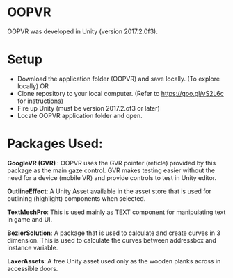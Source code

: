 # OOPVR
OOPVR was developed in Unity (version 2017.2.0f3).
 
# Setup
- Download the application folder (OOPVR) and save locally. (To explore locally) OR
- Clone repository to your local computer. (Refer to  https://goo.gl/vS2L6c for instructions)
- Fire up Unity (must be version 2017.2.of3 or later)
- Locate OOPVR application folder and open.


# Packages Used:
<b>GoogleVR (GVR) </b>: OOPVR uses the GVR pointer (reticle) provided by this package as the main gaze control. GVR makes testing easier without the need for a device (mobile VR) and provide controls to test in Unity editor. 

<b>OutlineEffect</b>: A Unity Asset available in the asset store that is used for outlining (highlight) components when selected.

<b>TextMeshPro</b>: This is used mainly as TEXT component for manipulating text in game and UI.

<b>BezierSolution</b>: A package that is used to calculate and create curves in 3 dimension. This is used to calculate the curves between addressbox and instance variable.

<b>LaxerAssets</b>: A free Unity asset used only as the wooden planks across in accessible doors. 
